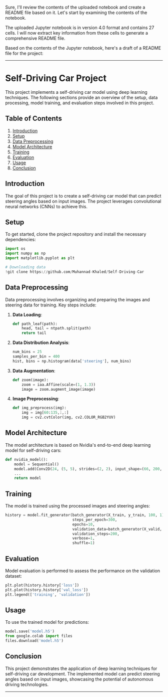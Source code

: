 Sure, I'll review the contents of the uploaded notebook and create a README file based on it. Let's start by examining the contents of the notebook.

The uploaded Jupyter notebook is in version 4.0 format and contains 27 cells. I will now extract key information from these cells to generate a comprehensive README file.

Based on the contents of the Jupyter notebook, here's a draft of a README file for the project:

---

# Self-Driving Car Project

This project implements a self-driving car model using deep learning techniques. The following sections provide an overview of the setup, data processing, model training, and evaluation steps involved in this project.

## Table of Contents
1. [Introduction](#introduction)
2. [Setup](#setup)
3. [Data Preprocessing](#data-preprocessing)
4. [Model Architecture](#model-architecture)
5. [Training](#training)
6. [Evaluation](#evaluation)
7. [Usage](#usage)
8. [Conclusion](#conclusion)

## Introduction
The goal of this project is to create a self-driving car model that can predict steering angles based on input images. The project leverages convolutional neural networks (CNNs) to achieve this.

## Setup
To get started, clone the project repository and install the necessary dependencies:

```python
import os
import numpy as np
import matplotlib.pyplot as plt

# Downloading data
!git clone https://github.com/Muhannad-Khaled/Self-Driving-Car
```

## Data Preprocessing
Data preprocessing involves organizing and preparing the images and steering data for training. Key steps include:

1. **Data Loading**:
    ```python
    def path_leaf(path):
        head, tail = ntpath.split(path)
        return tail
    ```

2. **Data Distribution Analysis**:
    ```python
    num_bins = 25
    samples_per_bin = 400
    hist, bins = np.histogram(data['steering'], num_bins)
    ```

3. **Data Augmentation**:
    ```python
    def zoom(image):
        zoom = iaa.Affine(scale=(1, 1.3))
        image = zoom.augment_image(image)
    ```

4. **Image Preprocessing**:
    ```python
    def img_preprocess(img):
        img = img[60:135,:,:]
        img = cv2.cvtColor(img, cv2.COLOR_RGB2YUV)
    ```

## Model Architecture
The model architecture is based on Nvidia's end-to-end deep learning model for self-driving cars:

```python
def nvidia_model():
    model = Sequential()
    model.add(Conv2D(24, (5, 5), strides=(2, 2), input_shape=(66, 200, 3), activation='elu'))
    ...
    return model
```

## Training
The model is trained using the processed images and steering angles:

```python
history = model.fit_generator(batch_generator(X_train, y_train, 100, 1),
                              steps_per_epoch=300,
                              epochs=10,
                              validation_data=batch_generator(X_valid, y_valid, 100, 0),
                              validation_steps=200,
                              verbose=1,
                              shuffle=1)
```

## Evaluation
Model evaluation is performed to assess the performance on the validation dataset:

```python
plt.plot(history.history['loss'])
plt.plot(history.history['val_loss'])
plt.legend(['training', 'validation'])
```

## Usage
To use the trained model for predictions:

```python
model.save('model.h5')
from google.colab import files
files.download('model.h5')
```

## Conclusion
This project demonstrates the application of deep learning techniques for self-driving car development. The implemented model can predict steering angles based on input images, showcasing the potential of autonomous driving technologies.

---
